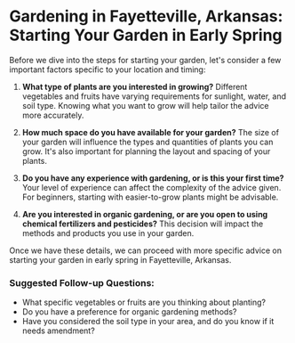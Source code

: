 # Gardening in Fayetteville, Arkansas: Starting Your Garden in Early Spring

Before we dive into the steps for starting your garden, let's consider a few important factors specific to your location and timing:

1. **What type of plants are you interested in growing?** Different vegetables and fruits have varying requirements for sunlight, water, and soil type. Knowing what you want to grow will help tailor the advice more accurately.

2. **How much space do you have available for your garden?** The size of your garden will influence the types and quantities of plants you can grow. It's also important for planning the layout and spacing of your plants.

3. **Do you have any experience with gardening, or is this your first time?** Your level of experience can affect the complexity of the advice given. For beginners, starting with easier-to-grow plants might be advisable.

4. **Are you interested in organic gardening, or are you open to using chemical fertilizers and pesticides?** This decision will impact the methods and products you use in your garden.

Once we have these details, we can proceed with more specific advice on starting your garden in early spring in Fayetteville, Arkansas.

### Suggested Follow-up Questions:
- What specific vegetables or fruits are you thinking about planting?
- Do you have a preference for organic gardening methods?
- Have you considered the soil type in your area, and do you know if it needs amendment?

